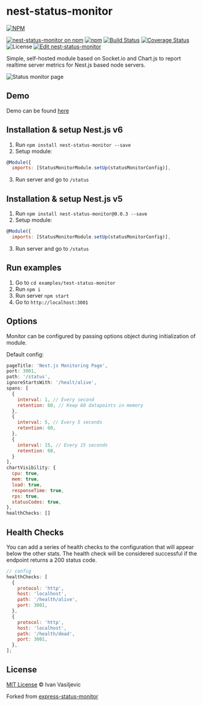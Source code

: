 # nest-status-monitor

[![NPM](https://nodei.co/npm/nest-status-monitor.png?downloads=true&downloadRank=true&stars=true)](https://nodei.co/npm/nest-status-monitor/)

[![nest-status-monitor on npm](https://img.shields.io/npm/v/nest-status-monitor.svg)](https://www.npmjs.com/package/nest-status-monitor)
[![npm](https://img.shields.io/npm/dt/nest-status-monitor.svg)](https://img.shields.io/npm/dt/nest-status-monitor.svg)
[![Build Status](https://travis-ci.org/GenFirst/nest-status-monitor.svg?branch=master)](https://travis-ci.org/GenFirst/nest-status-monitor)
[![Coverage Status](https://coveralls.io/repos/github/GenFirst/nest-status-monitor/badge.svg?branch=master)](https://coveralls.io/github/GenFirst/nest-status-monitor?branch=master)
![License](https://img.shields.io/badge/license-MIT-blue.svg)
[![Edit nest-status-monitor](https://codesandbox.io/static/img/play-codesandbox.svg)](https://codesandbox.io/s/yw1lov19q9?autoresize=1&initialpath=%2Fstatus)

Simple, self-hosted module based on Socket.io and Chart.js to report realtime
server metrics for Nest.js based node servers.

![Status monitor page](https://i.imgur.com/AkZEPYG.gif 'Status monitor page')

## Demo

Demo can be found [here](https://nest-status-monitor.herokuapp.com/status)

## Installation & setup Nest.js v6

1. Run `npm install nest-status-monitor --save`
2. Setup module:

```javascript
@Module({
  imports: [StatusMonitorModule.setUp(statusMonitorConfig)],
```

3. Run server and go to `/status`

## Installation & setup Nest.js v5

1. Run `npm install nest-status-monitor@0.0.3 --save`
2. Setup module:

```javascript
@Module({
  imports: [StatusMonitorModule.setUp(statusMonitorConfig)],
```

3. Run server and go to `/status`

## Run examples

1. Go to `cd examples/test-status-monitor`
2. Run `npm i`
3. Run server `npm start`
4. Go to `http://localhost:3001`

## Options

Monitor can be configured by passing options object during initialization of
module.

Default config:

```javascript
pageTitle: 'Nest.js Monitoring Page',
port: 3001,
path: '/status',
ignoreStartsWith: '/healt/alive',
spans: [
  {
    interval: 1, // Every second
    retention: 60, // Keep 60 datapoints in memory
  },
  {
    interval: 5, // Every 5 seconds
    retention: 60,
  },
  {
    interval: 15, // Every 15 seconds
    retention: 60,
  }
],
chartVisibility: {
  cpu: true,
  mem: true,
  load: true,
  responseTime: true,
  rps: true,
  statusCodes: true,
},
healthChecks: []
```

## Health Checks

You can add a series of health checks to the configuration that will appear
below the other stats. The health check will be considered successful if the
endpoint returns a 200 status code.

```javascript
// config
healthChecks: [
  {
    protocol: 'http',
    host: 'localhost',
    path: '/health/alive',
    port: 3001,
  },
  {
    protocol: 'http',
    host: 'localhost',
    path: '/health/dead',
    port: 3001,
  },
];
```

## License

[MIT License](https://opensource.org/licenses/MIT) © Ivan Vasiljevic

Forked from
[express-status-monitor](https://github.com/RafalWilinski/express-status-monitor)
